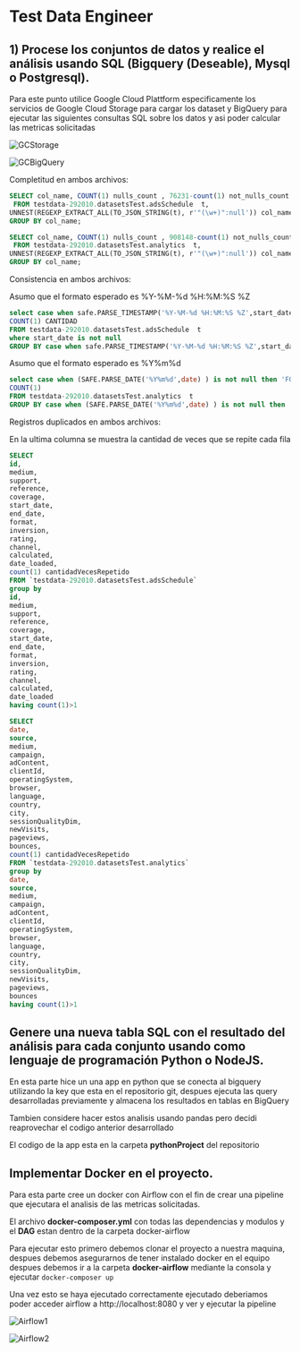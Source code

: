 # Test Data Engineer 

##  1) Procese los conjuntos de datos y realice el análisis usando SQL (Bigquery (Deseable), Mysql o Postgresql).

Para este punto utilice Google Cloud Plattform especificamente los servicios de Google Cloud Storage para cargar los dataset y BigQuery para ejecutar las siguientes consultas SQL sobre los datos y asi poder calcular las metricas solicitadas


![GCStorage](https://github.com/javasquez/testDataEngineerResolve/blob/main/CapturasPantalla/GCStorage.png)

![GCBigQuery](https://github.com/javasquez/testDataEngineerResolve/blob/main/CapturasPantalla/GCBigQuery.png)


Completitud en ambos archivos:

```sql
SELECT col_name, COUNT(1) nulls_count , 76231-count(1) not_nulls_count
 FROM testdata-292010.datasetsTest.adsSchedule  t,
UNNEST(REGEXP_EXTRACT_ALL(TO_JSON_STRING(t), r'"(\w+)":null')) col_name
GROUP BY col_name;
```

```sql
SELECT col_name, COUNT(1) nulls_count , 908148-count(1) not_nulls_count
 FROM testdata-292010.datasetsTest.analytics  t,
UNNEST(REGEXP_EXTRACT_ALL(TO_JSON_STRING(t), r'"(\w+)":null')) col_name
GROUP BY col_name;
```

Consistencia en ambos archivos:

Asumo que el formato esperado es %Y-%M-%d %H:%M:%S %Z
```sql
select case when safe.PARSE_TIMESTAMP('%Y-%M-%d %H:%M:%S %Z',start_date) is not null then 'FORMATO CORRECTO' ELSE 'FORMATO INCORRECTO' END METRICA, 
COUNT(1) CANTIDAD 
FROM testdata-292010.datasetsTest.adsSchedule  t
where start_date is not null
GROUP BY case when safe.PARSE_TIMESTAMP('%Y-%M-%d %H:%M:%S %Z',start_date) is not null then 'FORMATO CORRECTO' ELSE 'FORMATO INCORRECTO' END

```

Asumo que el formato esperado es %Y%m%d
```sql
select case when (SAFE.PARSE_DATE('%Y%m%d',date) ) is not null then 'FORMATO CORRECTO' ELSE 'FORMATO INCORRECTO' END,
COUNT(1)
FROM testdata-292010.datasetsTest.analytics  t
GROUP BY case when (SAFE.PARSE_DATE('%Y%m%d',date) ) is not null then 'FORMATO CORRECTO' ELSE 'FORMATO INCORRECTO' END
```

Registros duplicados en ambos archivos:

En la ultima columna se muestra la cantidad de veces que se repite cada fila
```sql
SELECT 
id,
medium,
support,
reference,
coverage,
start_date,
end_date,
format,
inversion,
rating,
channel,
calculated,
date_loaded,
count(1) cantidadVecesRepetido
FROM `testdata-292010.datasetsTest.adsSchedule` 
group by 
id,
medium,
support,
reference,
coverage,
start_date,
end_date,
format,
inversion,
rating,
channel,
calculated,
date_loaded
having count(1)>1
```

```sql
SELECT 
date,
source,
medium,
campaign,
adContent,
clientId,
operatingSystem,
browser,
language,
country,
city,
sessionQualityDim,
newVisits,
pageviews,
bounces,
count(1) cantidadVecesRepetido
FROM `testdata-292010.datasetsTest.analytics` 
group by 
date,
source,
medium,
campaign,
adContent,
clientId,
operatingSystem,
browser,
language,
country,
city,
sessionQualityDim,
newVisits,
pageviews,
bounces
having count(1)>1
```

## Genere una nueva tabla SQL con el resultado del análisis para cada conjunto usando como lenguaje de programación Python o NodeJS.

En esta parte hice un una app en python que se conecta al bigquery utilizando la key que esta en el repositorio git, despues ejecuta las query desarrolladas previamente y almacena los resultados en tablas en BigQuery

Tambien considere hacer estos analisis usando pandas pero decidi reaprovechar el codigo anterior desarrollado

El codigo de la app esta en la carpeta **pythonProject** del repositorio


## Implementar Docker en el proyecto.

Para esta parte cree un docker con Airflow con el fin de crear una pipeline que ejecutara el analisis de las metricas solicitadas. 


El archivo **docker-composer.yml** con todas las dependencias y modulos  y el **DAG** estan dentro de la carpeta docker-airflow

Para ejecutar esto primero debemos clonar el proyecto a nuestra maquina, despues debemos asegurarnos de tener instalado docker en el equipo
despues debemos ir a la carpeta **docker-airflow** mediante la consola y ejecutar ```docker-composer up```

Una vez esto se haya ejecutado correctamente ejecutado deberiamos poder acceder airflow a http://localhost:8080 y ver y ejecutar la pipeline

![Airflow1](https://github.com/javasquez/testDataEngineerResolve/blob/main/CapturasPantalla/Airflow1.png)

![Airflow2](https://github.com/javasquez/testDataEngineerResolve/blob/main/CapturasPantalla/Airflow2.png)







